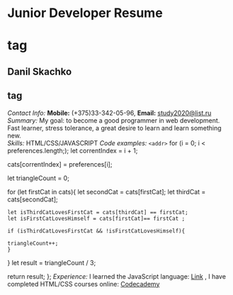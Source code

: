 # **Junior Developer Resume** <h1> tag
## Danil Skachko <h2> tag
*Contact Info:* **Mobile:** (+375)33-342-05-96, **Email:** study2020@list.ru
*Summary:* 
My goal: to become a good programmer in web development. Fast learner, stress tolerance, a great desire to learn and learn something new.                
*Skills:* HTML/CSS/JAVASCRIPT
*Code examples:* 
`<addr>`   for (i = 0; i < preferences.length;);
  let correntIndex = i + 1;

  cats[correntIndex] = preferences[i];

  let triangleCount = 0;

  for (let firstCat in cats){
    let secondCat = cats[firstCat];
    let thirdCat = cats[secondCat];
    
    let isThirdCatLovesFirstCat = cats[thirdCat] == firstCat;
    let isFirstCatLovesHimself = cats[firstCat]== firstCat ;

    if (isThirdCatLovesFirstCat && !isFirstCatLovesHimself){

    triangleCount++;
    }
  }
  let result = triangleCount / 3;

  return result;
 };
*Experience:*
I learned the JavaScript language: [Link](http://learn.javascript.ru/) , I have completed HTML/CSS courses online: [Codecademy](https://www.codecademy.com/)

